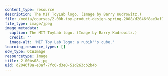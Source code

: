 ```yaml
---
content_type: resource
description: The MIT ToyLab logo. (Image by Barry Kudrowitz.)
file: /media/courses/2-00b-toy-product-design-spring-2008/d2046f8ae3af7fc0d3e051d263cb2b4b_2-00bs08.jpg
file_type: image/jpeg
image_metadata:
  caption: The MIT ToyLab logo. (Image by Barry Kudrowitz.)
  credit: ''
  image-alt: 'MIT Toy Lab logo: a rubik''s cube.'
learning_resource_types: []
ocw_type: OCWImage
resourcetype: Image
title: 2-00bs08.jpg
uid: d2046f8a-e3af-7fc0-d3e0-51d263cb2b4b
---
```

